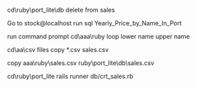 cd\ruby\port_lite\db
delete from sales

Go to stock@localhost
run sql Yearly_Price_by_Name_In_Port

run command prompt
cd\aaa\ruby
loop
	lower name
	upper name

cd\aa\csv files
copy *.csv sales.csv	

copy aaa\ruby\sales.csv ruby\port_lite\db\sales.csv

cd\ruby\port_lite
rails runner db/crt_sales.rb
